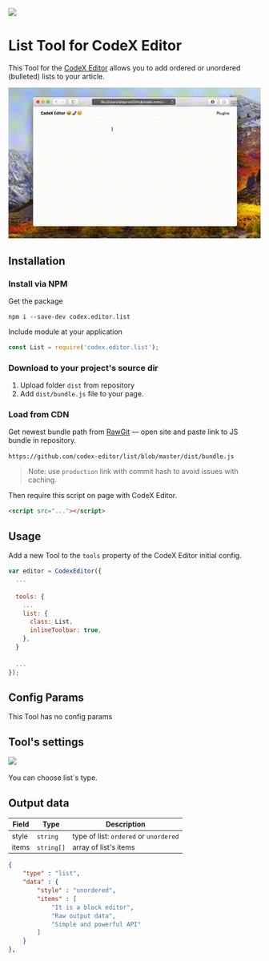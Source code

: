 ![](https://badgen.net/badge/CodeX%20Editor/v2.0/blue)

# List Tool for CodeX Editor

This Tool for the [CodeX Editor](https://ifmo.su/editor) allows you to add ordered or unordered (bulleted) lists to your article.

![](assets/example.gif)

## Installation

### Install via NPM

Get the package

```shell
npm i --save-dev codex.editor.list
```

Include module at your application

```javascript
const List = require('codex.editor.list');
```

### Download to your project's source dir

1. Upload folder `dist` from repository
2. Add `dist/bundle.js` file to your page.

### Load from CDN

Get newest bundle path from [RawGit](https://rawgit.com) — open site and paste link to JS bundle in repository.

`https://github.com/codex-editor/list/blob/master/dist/bundle.js`

> Note: use `production` link with commit hash to avoid issues with caching.

Then require this script on page with CodeX Editor.

```html
<script src="..."></script>
```

## Usage

Add a new Tool to the `tools` property of the CodeX Editor initial config.

```javascript
var editor = CodexEditor({
  ...
  
  tools: {
    ...
    list: {
      class: List,
      inlineToolbar: true,
    },
  }
  
  ...
});
```

## Config Params

This Tool has no config params

## Tool's settings

![](https://capella.pics/bf5a42e4-1350-499d-a728-493b0fcaeda4.jpg)

You can choose list`s type.

## Output data

| Field | Type       | Description                            |
| ----- | ---------- | -------------------------------------- |
| style | `string`   | type of list: `ordered` or `unordered` |
| items | `string[]` | array of list's items                  |


```json
{
    "type" : "list",
    "data" : {
        "style" : "unordered",
        "items" : [
            "It is a block editor",
            "Raw output data",
            "Simple and powerful API"
        ]
    }
},
```

